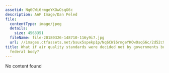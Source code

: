 ```yaml
---
assetid: Nq6CWi6rmgeYKOwOsqG6c
description: AAP Image/Dan Peled
file:
  contentType: image/jpeg
  details:
    size: 4563351
  fileName: file-20180326-148710-116y9i7.jpg
  url: //images.ctfassets.net/bsux5spekp1p/Nq6CWi6rmgeYKOwOsqG6c/2d52c958c8b54ebef24d80d372ef5b14/file-20180326-148710-116y9i7.jpg
title: What if air quality standards were decided not by governments but by a dedicated
  federal body?
---
```

No content found